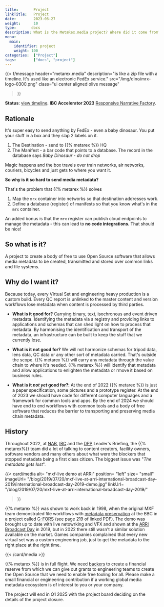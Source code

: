 ```yaml
---
title:       Project
linkTitle:   Project
date:        2023-06-27
weight:      10
type:       docs
description: What is the MetaRex.media project? Where did it come from? What will it deliver?
menu:
  main:
    identifier: project
    weight: 100
categories:  ["Project"]
tags:        ["docs", "project"]
---
```


{{< f/message
    header="metarex.media"
    description="is like a zip file with a timeline. It's used like an electronic FedEx service."
    src="/img/dino/mrx-logo-0300.png"
    class="ui center aligned olive message"
>}}

**Status**: [view timeline](/docs/project/status).
**IBC Accelerator 2023** [Responsive Narrative Factory](/docs/ibc2023).

## Rationale

It's super easy to send anything by FedEx - even a baby dinosaur. You put your
stuff in a box and they slap 2 labels on it.

1. The Destination - send to {{% metarex %}} HQ
2. The Manifest - a bar code that points to a database. The record in the
   database says _Baby Dinosaur - do not drop_

Magic happens and the box travels over train networks, air networks, couriers,
bicycles and just gets to where you want it.

**So why is it so hard to send media metadata?**

That's the problem that {{% metarex %}} solves

1. Map the `mrx` container into networks so that destination addresses work.
2. Define a database (register) of manifests so that you know what's in the
   `mrx` container.

An added bonus is that the `mrx` register can publish cloud endpoints to manage
the metadata - this can lead to **no code integrations**. That should be nice!

## So what is it?

A project to create a body of free to use Open Source software that allows media
metadata to be created, transmitted and stored over common links and file
systems.

## Why do I want it?

Because today, every Virtual Set and engineering heavy production is a custom
build. Every QC report is unlinked to the master content and version workflows
lose metadata when content is processed by third parties.

* **What is it good for?** Carrying binary, text, isochronous and event driven
  metadata. Identifying the metadata via a registry and providing links to
  applications and schemas that can shed light on how to process that metadata.
  By harmonising the identification and transport of the metadata, an
  infrastructure can be built to keep the stuff that we currently lose.

* **What is it not good for?** We will not harmonize schemas for tripod data,
  lens data, QC data or any other sort of metadata carried. That's outside the
  scope. {{% metarex %}} will carry any metadata through the value chain to
  where it's needed. {{% metarex %}} will identify that metadata and allow
  applications to enlighten the metadata or rmove it based on business rules.

* **What is it *not yet* good for?**: At the end of 2022 {{% metarex %}} is just
  a paper specification, some pictures and a prototype register. At the end of
  2023 we should have code for different computer languages and a framework for
  common tools and apps. By the end of 2024 we should have end to end workflows
  with common tools and a body of free software that reduces the barrier to
  transporting and preserving media chain metadata.

## History

Throughout 2022, at [NAB], [IBC] and the [DPP] Leader's Briefing, the {{% metarex%}}
team did a lot of talking to  content creators, facility owners, software
vendors and many others about what were the blockers that stopped metadata being
a first class citizen. The biggest issue was "_The metadata gets lost_".

{{< card/media
    alt=      "mxf-live demo at ARRI"
    position= "left"
    size=     "small"
    imageUrl= "/blog/2019/07/20/mxf-live-at-arri-international-broadcast-day-2019/international-broadcast-day-2019-demo.jpg"
    linkUrl=  "/blog/2019/07/20/mxf-live-at-arri-international-broadcast-day-2019/"
>}}

{{% metarex %}} was shown to work back in 1998, when the original MXF team demonstrated
file workflows with [metadata preservation] at the BBC in a project called
[G-FORS] (see page 219 of linked PDF). The demo was brought up to date with live
netowrking and VFX and shown at the [ARRI Broadcast Day] in 2019, but in 2022
there still wasn't a similar solution available on the market. Games companies
complained that every new virtual set was a custom engineering job, just to get
the metadata to the right place at the right time.

[metadata preservation]: https://www.govinfo.gov/content/pkg/GOVPUB-C13-de2599f27af453fcf0f525f99cebe66c/pdf/GOVPUB-C13-de2599f27af453fcf0f525f99cebe66c.pdf
[G-FORS]:                https://www.tvtechnology.com/news/mxf-gets-ready-for-nab-are-you-ready-for-it-242793
[ARRI Broadcast Day]:    /blog/2019/07/20/mxf-live-at-arri-international-broadcast-day-2019/

{{< /card/media >}}

{{% metarex %}} is in full flight. We need [backers] to create a
financial reserve from which we can give out grants to engineering teams to
create the Open Source that we need to enable free tooling for all. Please make
a small financial or engineering contribution if a working global media metadata
ecosystem is of interest to you or your company.

The project will end in Q1 2025 with the project board deciding on the details
of the project closure.




[DPP]:         /blog/2022/11/16/2022-11-16-dpp-leaders-briefing/
[IBC]:         /blog/2022/09/18/ibc-show-2022/
[NAB]:         /blog/2022/04/23/metarex-at-nab-2022-in-las-vegas/
[status]:      /docs/project/status/
[backers]:    /docs/project/backers/